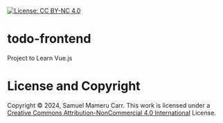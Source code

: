 [![License: CC BY-NC 4.0](https://img.shields.io/badge/License-CC_BY--NC_4.0-lightblue.svg)](https://creativecommons.org/licenses/by-nc/4.0/)
# todo-frontend
Project to Learn Vue.js

# License and Copyright
Copyright &copy; 2024, Samuel Mameru Carr.
This work is licensed under a [Creative Commons  Attribution-NonCommercial 4.0 International](https://creativecommons.org/licenses/by-nc/4.0/) License.
